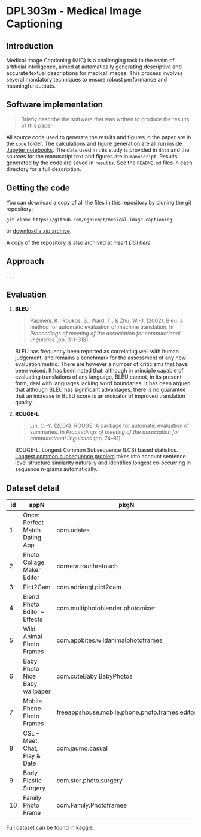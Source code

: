 # DPL303m - Medical Image Captioning

## Introduction

Medical Image Captioning (MIC) is a challenging task in the realm of artificial intelligence, aimed at automatically generating descriptive and accurate textual descriptions for medical images. This process involves several mandatory techniques to ensure robust performance and meaningful outputs.


## Software implementation

> Briefly describe the software that was written to produce the results of this
> paper.

All source code used to generate the results and figures in the paper are in
the `code` folder.
The calculations and figure generation are all run inside
[Jupyter notebooks](http://jupyter.org/).
The data used in this study is provided in `data` and the sources for the
manuscript text and figures are in `manuscript`.
Results generated by the code are saved in `results`.
See the `README.md` files in each directory for a full description.


## Getting the code

You can download a copy of all the files in this repository by cloning the
[git](https://git-scm.com/) repository:

    git clone https://github.com/nghiempt/medical-image-captioning

or [download a zip archive](https://github.com/nghiempt/medical-image-captioning/archive/refs/heads/main.zip).

A copy of the repository is also archived at *insert DOI here*


## Approach

. . .

## Evaluation

1. **BLEU**

   > Papineni, K., Roukos, S., Ward, T., & Zhu, W.-J. (2002). Bleu: a method for automatic evaluation of machine translation. In *Proceedings of meeting of the association for computational linguistics* (pp. 311–318). 

   BLEU has frequently been reported as correlating well with human judgement, and remains a benchmark for the assessment of any new evaluation metric. There are however a number of criticisms that have been voiced. It has been noted that, although in principle capable of evaluating translations of any language, BLEU cannot, in its present form, deal with languages lacking word boundaries. It has been argued that although BLEU has significant advantages, there is no guarantee that an increase in BLEU score is an indicator of improved translation quality.

2. **ROUGE-L**

   > Lin, C.-Y. (2004). ROUGE: A package for automatic evaluation of summaries. In *Proceedings of meeting of the association for computational linguistics* (pp. 74–81). 

   ROUGE-L: Longest Common Subsequence (LCS) based statistics. [Longest common subsequence problem](https://en.wikipedia.org/wiki/Longest_common_subsequence_problem) takes into account sentence level structure similarity naturally and identifies longest co-occurring in sequence n-grams automatically.


## Dataset detail
| id            | appN           | pkgN | iCr          | iCm         | iCs         |
| ------------- | -------------  | ------------ | ------------ | -----------  |-----------  |
| 1             | Once: Perfect Match Dating App | com.udates | 1 | 0 | 0 |
| 2             | Photo Collage Maker Editor | cornera.touchretouch | 0 | 1 | 0 |
| 3             | Pict2Cam | com.adriangl.pict2cam | 1 | 0 | 0 |
| 4             | Blend Photo Editor – Effects | com.multiphotoblender.photomixer | 1 | 0 | 0 |
| 5             | Wild Animal Photo Frames | com.appbites.wildanimalphotoframes | 1 | 0 | 0 |
| 6             | Baby Photo Nice Baby wallpaper | com.cuteBaby.BabyPhotos | 1 | 0 | 0 |
| 7             | Mobile Phone Photo Frames | freeappshouse.mobile.phone.photo.frames.editor | 1 | 0 | 0 |
| 8             | CSL – Meet, Chat, Pla‪y & Date | com.jaumo.casual | 1 | 0 | 0 |
| 9             | Body Plastic Surgery | com.ster.photo.surgery | 1 | 0 | 0 |
| 10            | Family Photo Frame | com.Family.Photoframee | 1 | 0 | 0 |

Full dataset can be found in [kaggle](https://www.kaggle.com/datasets/nghiemthanhpham/inbreast).